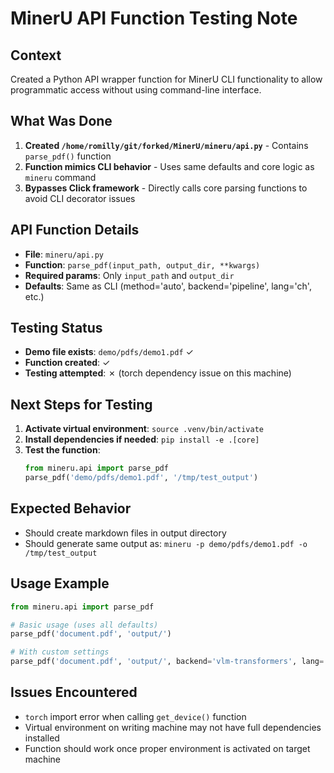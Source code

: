 # MinerU API Function Testing Note

## Context
Created a Python API wrapper function for MinerU CLI functionality to allow programmatic access without using command-line interface.

## What Was Done
1. **Created `/home/romilly/git/forked/MinerU/mineru/api.py`** - Contains `parse_pdf()` function
2. **Function mimics CLI behavior** - Uses same defaults and core logic as `mineru` command
3. **Bypasses Click framework** - Directly calls core parsing functions to avoid CLI decorator issues

## API Function Details
- **File**: `mineru/api.py`
- **Function**: `parse_pdf(input_path, output_dir, **kwargs)`
- **Required params**: Only `input_path` and `output_dir`
- **Defaults**: Same as CLI (method='auto', backend='pipeline', lang='ch', etc.)

## Testing Status
- **Demo file exists**: `demo/pdfs/demo1.pdf` ✓
- **Function created**: ✓
- **Testing attempted**: ✗ (torch dependency issue on this machine)

## Next Steps for Testing
1. **Activate virtual environment**: `source .venv/bin/activate`
2. **Install dependencies if needed**: `pip install -e .[core]`
3. **Test the function**:
   ```python
   from mineru.api import parse_pdf
   parse_pdf('demo/pdfs/demo1.pdf', '/tmp/test_output')
   ```

## Expected Behavior
- Should create markdown files in output directory
- Should generate same output as: `mineru -p demo/pdfs/demo1.pdf -o /tmp/test_output`

## Usage Example
```python
from mineru.api import parse_pdf

# Basic usage (uses all defaults)
parse_pdf('document.pdf', 'output/')

# With custom settings
parse_pdf('document.pdf', 'output/', backend='vlm-transformers', lang='en')
```

## Issues Encountered
- `torch` import error when calling `get_device()` function
- Virtual environment on writing machine may not have full dependencies installed
- Function should work once proper environment is activated on target machine